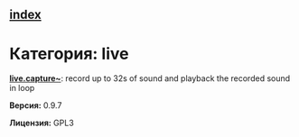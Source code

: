 [index](index.html) 
---

# Категория: live




[**live.capture~**](live.capture~.html): record up to 32s of sound and playback the recorded sound in loop 


**Версия:** 0.9.7

**Лицензия:** GPL3
